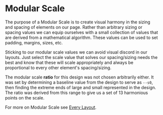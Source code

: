 <!-- This is the general documentation layout. Add or remove any sections as needed, but try to stay consistent across components. -->
# Modular Scale

The purpose of a Modular Scale is to create visual harmony in the sizing and spacing of elements on our page. Rather than arbitrary sizing or spacing values we can equip ourselves with a small collection of values that are derived from a mathematical algorithm. These values can be used to set padding, margins, sizes, etc.

Sticking to our modular scale values we can avoid visual discord in our layouts. Just select the scale value that solves our spacing/sizing needs the best and know that these will scale appropriately and always be proportional to every other element's spacing/sizing.

The modular scale **ratio** for this design was not chosen arbitrarily either. It was set by determining a baseline value from the design to serve as `--s0`, then finding the extreme ends of large and small represented in the design. The ratio was derived from this range to give us a set of 13 harmonious points on the scale.

For more on Modular Scale see [Every Layout](https://every-layout.dev/rudiments/modular-scale/).
